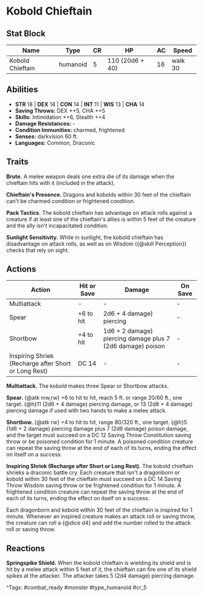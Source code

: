 # Kobold Chieftain

## Stat Block

| Name | Type | CR | HP | AC | Speed |
|------|------|----|----|----|-------|
| Kobold Chieftain | humanoid | 5 | 110 (20d6 + 40) | 16 | walk 30 |

## Abilities

- **STR** 18 | **DEX** 14 | **CON** 14 | **INT** 11 | **WIS** 13 | **CHA** 14
- **Saving Throws:** DEX ++5, CHA ++5  
- **Skills:** Intimidation ++6, Stealth ++4  
- **Damage Resistances:** -  
- **Condition Immunities:** charmed, frightened  
- **Senses:** darkvision 60 ft.  
- **Languages:** Common, Draconic

## Traits

**Brute.** A melee weapon deals one extra die of its damage when the chieftain hits with it (included in the attack).

**Chieftain's Presence.** Dragons and kobolds within 30 feet of the chieftain can't be charmed condition or frightened condition.

**Pack Tactics.** The kobold chieftain has advantage on attack rolls against a creature if at least one of the chieftain's allies is within 5 feet of the creature and the ally isn't incapacitated condition.

**Sunlight Sensitivity.** While in sunlight, the kobold chieftain has disadvantage on attack rolls, as well as on Wisdom ({@skill Perception}) checks that rely on sight.


## Actions

| Action | Hit or Save | Damage | On Save |
|--------|--------------|--------|----------|
| Multiattack | - | - | - |
| Spear | +6 to hit | 2d6 + 4 damage) piercing | - |
| Shortbow | +4 to hit | 1d6 + 2 damage) piercing damage plus 7 (2d6 damage) poison | - |
| Inspiring Shriek (Recharge after Short or Long Rest) | DC 14 | - | - |

**Multiattack.** The kobold makes three Spear or Shortbow attacks.

**Spear.** {@atk mw,rw} +6 to hit to hit, reach 5 ft. or range 20/60 ft., one target. {@h}11 (2d6 + 4 damage) piercing damage, or 13 (2d8 + 4 damage) piercing damage if used with two hands to make a melee attack.

**Shortbow.** {@atk rw} +4 to hit to hit, range 80/320 ft., one target. {@h}5 (1d6 + 2 damage) piercing damage plus 7 (2d6 damage) poison damage, and the target must succeed on a DC 12 Saving Throw Constitution saving throw or be poisoned condition for 1 minute. A poisoned condition creature can repeat the saving throw at the end of each of its turns, ending the effect on itself on a success.

**Inspiring Shriek (Recharge after Short or Long Rest).** The kobold chieftain shrieks a draconic battle cry. Each creature that isn't a dragonborn or kobold within 30 feet of the chieftain must succeed on a DC 14 Saving Throw Wisdom saving throw or be frightened condition for 1 minute. A frightened condition creature can repeat the saving throw at the end of each of its turns, ending the effect on itself on a success.

Each dragonborn and kobold within 30 feet of the chieftain is inspired for 1 minute. Whenever an inspired creature makes an attack roll or saving throw, the creature can roll a {@dice d4} and add the number rolled to the attack roll or saving throw.

## Reactions

**Springspike Shield.** When the kobold chieftain is wielding its shield and is hit by a melee attack within 5 feet of it, the chieftain can fire one of its shield spikes at the attacker. The attacker takes 5 (2d4 damage) piercing damage.



^Tags: #combat_ready #monster #type_humanoid #cr_5